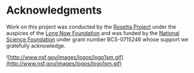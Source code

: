 # Acknowledgments #

Work on this project was conducted by the [Rosetta Project](http://rosettaproject.org) under the auspices of the
[Long Now Foundation](http://longnow.org) and was funded by the [National Science Foundation](http://nsf.gov/) under grant number BCS-0715246 whose support we gratefully acknowledge.

![http://www.nsf.gov/images/logos/logo1sm.gif](http://www.nsf.gov/images/logos/logo1sm.gif)